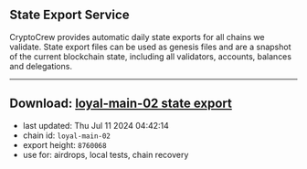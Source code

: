 ## State Export Service
CryptoCrew provides automatic daily state exports for all chains we validate. State export files can be used as genesis files and are a snapshot of the current blockchain state, including all validators, accounts, balances and delegations.

---
**Download: [loyal-main-02 state export](https://dl-eu2.ccvalidators.com/SERVICE/loyal/loyal-main-02_export_8760068.json)**
---

- last updated: Thu Jul 11 2024 04:42:14
- chain id: `loyal-main-02`
- export height: `8760068`
- use for: airdrops, local tests, chain recovery
